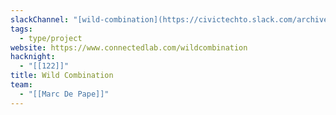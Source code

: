 ```yaml
---
slackChannel: "[wild-combination](https://civictechto.slack.com/archives/C5W9G5ELV)"
tags:
  - type/project
website: https://www.connectedlab.com/wildcombination
hacknight:
  - "[[122]]"
title: Wild Combination
team:
  - "[[Marc De Pape]]"
---
```

